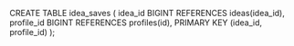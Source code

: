 CREATE TABLE idea_saves (
idea_id BIGINT REFERENCES ideas(idea_id),
profile_id BIGINT REFERENCES profiles(id),
PRIMARY KEY (idea_id, profile_id)
);
